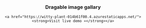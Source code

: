 
<div align="center">


  <h3 align="center">Dragable image gallary</h3>


    <a href="https://witty-plant-014b61f00.4.azurestaticapps.net/"><strong>Visit live demo »</strong></a>

</div>
